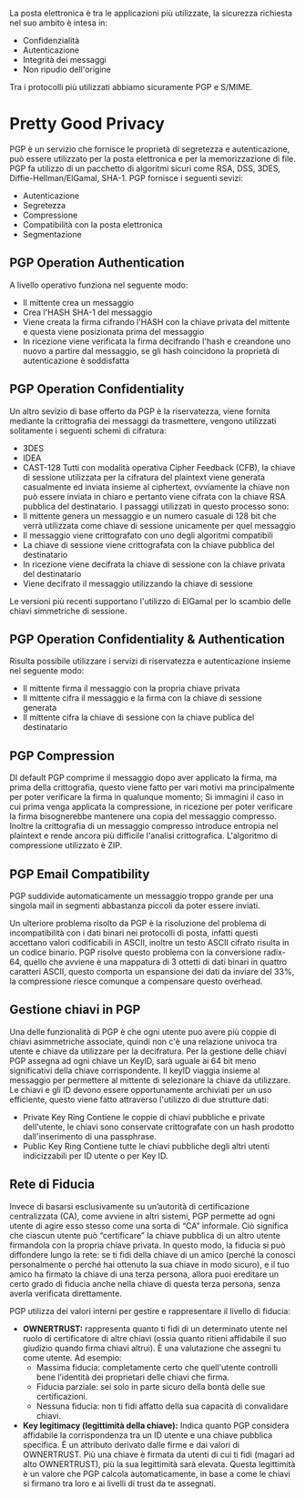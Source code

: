 La posta elettronica è tra le applicazioni più utilizzate, la sicurezza richiesta nel suo ambito è intesa in:
- Confidenzialità
- Autenticazione
- Integrità dei messaggi
- Non ripudio dell'origine

Tra i protocolli più utilizzati abbiamo sicuramente PGP e S/MIME.

# Pretty Good Privacy
PGP è un servizio che fornisce le proprietà di segretezza e autenticazione, può essere utilizzato per la posta elettronica e per la memorizzazione di file.
PGP fa utilizzo di un pacchetto di algoritmi sicuri come RSA, DSS, 3DES, Diffie-Hellman/ElGamal, SHA-1.
PGP fornisce i seguenti sevizi:
- Autenticazione
- Segretezza
- Compressione
- Compatibilità con la posta elettronica
- Segmentazione

## PGP Operation Authentication
A livello operativo funziona nel seguente modo:
- Il mittente crea un messaggio
- Crea l'HASH SHA-1 del messaggio
- Viene creata la firma cifrando l'HASH con la chiave privata del mittente e questa viene posizionata prima del messaggio
- In ricezione viene verificata la firma decifrando l'hash e creandone uno nuovo a partire dal messaggio, se gli hash coincidono la proprietà di autenticazione è soddisfatta

## PGP Operation Confidentiality
Un altro sevizio di base offerto da PGP  è la riservatezza, viene fornita mediante la crittografia dei messaggi da trasmettere, vengono utilizzati solitamente i seguenti schemi di cifratura:
- 3DES
- IDEA
- CAST-128
Tutti con modalità operativa Cipher Feedback (CFB), la chiave di sessione utilizzata per la cifratura del plaintext viene generata casualmente ed inviata insieme al ciphertext, ovviamente la chiave non può essere inviata in chiaro e pertanto viene cifrata con la chiave RSA pubblica del destinatario.
I passaggi utilizzati in questo processo sono:
- Il mittente genera un messaggio e un numero casuale di 128 bit che verrà utilizzata come chiave di sessione unicamente per quel messaggio
- Il messaggio viene crittografato con uno degli algoritmi compatibili
- La chiave di sessione viene crittografata con la chiave pubblica del destinatario
- In ricezione viene decifrata la chiave di sessione con la chiave privata del destinatario
- Viene decifrato il messaggio utilizzando la chiave di sessione

Le versioni più recenti supportano l'utilizzo di ElGamal per lo scambio delle chiavi simmetriche di sessione.

## PGP Operation Confidentiality & Authentication
Risulta possibile utilizzare i servizi di riservatezza e autenticazione insieme nel seguente modo:
- Il mittente firma il messaggio con la propria chiave privata
- Il mittente cifra il messaggio e la firma con la chiave di sessione generata 
- Il mittente cifra la chiave di sessione con la chiave publica del destinatario

## PGP Compression
DI default PGP comprime il messaggio dopo aver applicato la firma, ma prima della crittografia, questo viene fatto per vari motivi ma principalmente per poter verificare la firma in qualunque momento; Si immagini il caso in cui prima venga applicata la compressione, in ricezione per poter verificare la firma bisognerebbe mantenere una copia del messaggio compresso.
Inoltre la crittografia di un messaggio compresso introduce entropia nel plaintext e rende ancora più difficile l'analisi crittografica.
L'algoritmo di compressione utilizzato è ZIP.

## PGP Email Compatibility
PGP suddivide automaticamente un messaggio troppo grande per una singola mail in segmenti abbastanza piccoli da poter essere inviati.

Un ulteriore problema risolto da PGP è la risoluzione del problema di incompatibilità con i dati binari nei protocolli di posta, infatti questi accettano valori codificabili in ASCII, inoltre un testo ASCII cifrato risulta in un codice binario. PGP risolve questo problema con la conversione radix-64, quello che avviene è una mappatura di 3 ottetti di dati binari in quattro caratteri ASCII, questo comporta un espansione dei dati da inviare del 33%, la compressione riesce comunque a compensare questo overhead.  

## Gestione chiavi in PGP
Una delle funzionalità di PGP è che ogni utente puo avere più coppie di chiavi asimmetriche associate, quindi non c'è una relazione univoca tra utente e chiave da utilizzare per la decifratura. Per la gestione delle chiavi PGP assegna ad ogni chiave un KeyID, sarà uguale ai 64 bit meno significativi della chiave corrispondente. Il keyID viaggia insieme al messaggio per permettere al mittente di selezionare la chiave da utilizzare.
Le chiavi e gli ID devono essere opportunamente archiviati per un uso efficiente, questo viene fatto attraverso l'utilizzo di due strutture dati:
- Private Key Ring
	Contiene le coppie di chiavi pubbliche e private dell'utente, le chiavi sono conservate crittografate con un hash prodotto dall'inserimento di una passphrase.
- Public Key Ring
	Contiene tutte le chiavi pubbliche degli altri utenti indicizzabili per ID utente o per Key ID.

## Rete di Fiducia
Invece di basarsi esclusivamente su un’autorità di certificazione centralizzata (CA), come avviene in altri sistemi, PGP permette ad ogni utente di agire esso stesso come una sorta di “CA” informale. Ciò significa che ciascun utente può “certificare” la chiave pubblica di un altro utente firmandola con la propria chiave privata. In questo modo, la fiducia si può diffondere lungo la rete: se ti fidi della chiave di un amico (perché la conosci personalmente o perché hai ottenuto la sua chiave in modo sicuro), e il tuo amico ha firmato la chiave di una terza persona, allora puoi ereditare un certo grado di fiducia anche nella chiave di questa terza persona, senza averla verificata direttamente.

PGP utilizza dei valori interni per gestire e rappresentare il livello di fiducia:

- **OWNERTRUST:** rappresenta quanto ti fidi di un determinato utente nel ruolo di certificatore di altre chiavi (ossia quanto ritieni affidabile il suo giudizio quando firma chiavi altrui). 
	È una valutazione che assegni tu come utente. Ad esempio:
    - Massima fiducia: completamente certo che quell'utente controlli bene l’identità dei proprietari delle chiavi che firma.
    - Fiducia parziale: sei solo in parte sicuro della bontà delle sue certificazioni.
    - Nessuna fiducia: non ti fidi affatto della sua capacità di convalidare chiavi.
- **Key legitimacy (legittimità della chiave):**
	Indica quanto PGP considera affidabile la corrispondenza tra un ID utente e una chiave pubblica specifica. È un attributo derivato dalle firme e dai valori di OWNERTRUST. Più una chiave è firmata da utenti di cui ti fidi (magari ad alto OWNERTRUST), più la sua legittimità sarà elevata. Questa legittimità è un valore che PGP calcola automaticamente, in base a come le chiavi si firmano tra loro e ai livelli di trust da te assegnati.